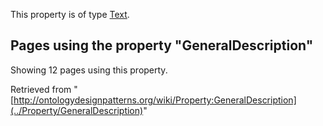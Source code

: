 This property is of type [Text](../Type/Text "Type:Text").




  


## Pages using the property "GeneralDescription"


Showing 12 pages using this property.



Retrieved from "[http://ontologydesignpatterns.org/wiki/Property:GeneralDescription](../Property/GeneralDescription)"
